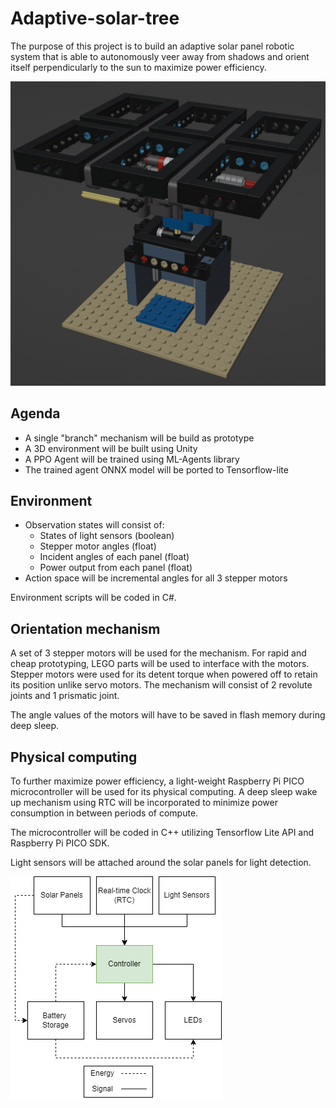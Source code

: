 # Adaptive-solar-tree

The purpose of this project is to build an adaptive solar panel robotic system that is able to autonomously veer away from shadows and orient itself perpendicularly to the sun to maximize power efficiency.

![Solar Mechanism](Misc\Mechanism.png)

## Agenda
- A single "branch" mechanism will be build as prototype
- A 3D environment will be built using Unity
- A PPO Agent will be trained using ML-Agents library
- The trained agent ONNX model will be ported to Tensorflow-lite

## Environment
- Observation states will consist of:
    - States of light sensors (boolean)
    - Stepper motor angles (float)
    - Incident angles of each panel (float)
    - Power output from each panel (float)
- Action space will be incremental angles for all 3 stepper motors

Environment scripts will be coded in C#.

## Orientation mechanism
A set of 3 stepper motors will be used for the mechanism. For rapid and cheap prototyping, LEGO parts will be used to interface with the motors. Stepper motors were used for its detent torque when powered off to retain its position unlike servo motors. The mechanism will consist of 2 revolute joints and 1 prismatic joint.

The angle values of the motors will have to be saved in flash memory during deep sleep.

## Physical computing
To further maximize power efficiency, a light-weight Raspberry Pi PICO microcontroller will be used for its physical computing. A deep sleep wake up mechanism using RTC will be incorporated to minimize power consumption in between periods of compute.

The microcontroller will be coded in C++ utilizing Tensorflow Lite API and Raspberry Pi PICO SDK.

Light sensors will be attached around the solar panels for light detection.

![System Diagram](Misc\Diagram.png)